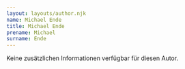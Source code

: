 ```yaml
---
layout: layouts/author.njk
name: Michael Ende
title: Michael Ende
prename: Michael
surname: Ende
---
```

Keine zusätzlichen Informationen verfügbar für diesen Autor.
